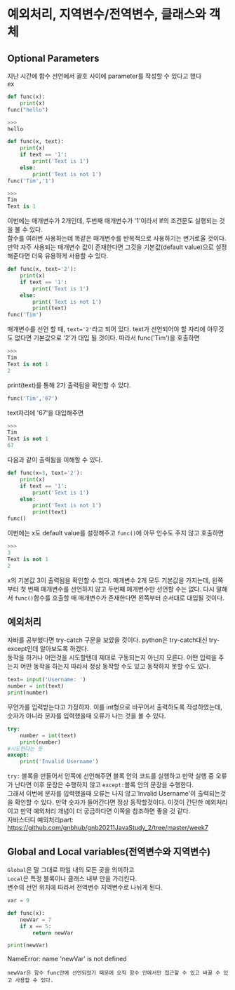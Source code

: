 # 예외처리, 지역변수/전역변수, 클래스와 객체
## Optional Parameters
지난 시간에 함수 선언에서 괄호 사이에 parameter를 작성할 수 있다고 했다
<br>ex
```python
def func(x):
    print(x)
func("hello")
```
```python
>>>
hello
```
```python
def func(x, text):
    print(x)
    if text == '1':
        print('Text is 1')
    else:
        print('Text is not 1')
func('Tim','1')
```
```python
>>>
Tim
Text is 1
```
이번에는 매개변수가 2개인데, 두번째 매개변수가 '1'이라서 If의 조건문도 실행되는 것을 볼 수 있다.
<br>함수를 여러번 사용하는데 똑같은 매개변수를 반복적으로 사용하기는 번거로울 것이다.
<br>만약 자주 사용되는 매개변수 값이 존재한다면 그것을 기본값(default value)으로 설정해준다면 더욱 유용하게 사용할 수 있다.
```python
def func(x, text='2'):
    print(x)
    if text == '1':
        print('Text is 1')
    else:
        print('Text is not 1')
        print(text)
func('Tim')
```
매개변수를 선언 할 때, `text='2'`라고 되어 있다. text가 선언되어야 할 자리에 아무것도 없다면 기본값으로 '2'가 대입 될 것이다.
따라서 func('Tim')을 호출하면
```python
>>>
Tim
Text is not 1
2
```
print(text)를 통해 2가 출력됨을 확인할 수 있다.
```python
func('Tim','67')
```
text자리에 '67'을 대입해주면
```python
>>>
Tim
Text is not 1
67
```
다음과 같이 출력됨을 이해할 수 있다.
```python
def func(x=3, text='2'):
    print(x)
    if text == '1':
        print('Text is 1')
    else:
        print('Text is not 1')
        print(text)
func()
```
이번에는 x도 default value를 설정해주고 `func()`에 아무 인수도 주지 않고 호출하면
```python
>>>
3
Text is not 1
2
```
x의 기본값 3이 출력됨을 확인할 수 있다. 매개변수 2개 모두 기본값을 가지는데, 왼쪽부터 첫 번째 매개변수를 선언하지 않고 두번째 매개변수만 선언할 수는 없다. 다시 말해서 `func()`함수를 호출할 때 매개변수가 존재한다면 왼쪽부터 순서대로 대입될 것이다.

## 예외처리
자바를 공부했다면 try-catch 구문을 보았을 것이다. python은 try-catch대신 try-except인데 알아보도록 하겠다.
<br> 동작을 하거나 어떤것을 시도할텐데 제대로 구동되는지 아닌지 모른다. 어떤 입력을 주는지 어떤 동작을 하는지 따라서 정상 동작할 수도 있고 동작하지 못할 수도 있다.
```python
text= input('Username: ')
number = int(text)
print(number)
```
무언가를 입력받는다고 가정하자. 이를 int형으로 바꾸어서 출력하도록 작성하였는데, 숫자가 아니라 문자를 입력했을때 오류가 나는 것을 볼 수 있다.
```python
try:
    number = int(text)
    print(number)
#시도한다는 뜻
except:
    print('Invalid Username')
```
`try:` 블록을 만들어서 안쪽에 선언해주면 블록 안의 코드를 실행하고 만약 실행 중 오류가 난다면 이후 문장은 수행하지 않고 `except:`블록 안의 문장을 수행한다.
<br>그래서 이번에 문자를 입력했을때 오류는 나지 않고'Invalid Username'이 출력되는것을 확인할 수 있다. 만약 숫자가 들어간다면 정상 동작할것이다.
이것이 간단한 예외처리이고 만약 예외처리 개념이 더 궁금하다면 이쪽을 참조하면 좋을 것 같다.
<br>자바스터디 예외처리part: https://github.com/gnbhub/gnb20211JavaStudy_2/tree/master/week7 

## Global and Local variables(전역변수와 지역변수)
`Global`은 말 그대로 파일 내의 모든 곳을 의미하고<br>
`Local`은 특정 블록이나 클래스 내부 만을 가리킨다.
<br>변수의 선언 위치에 따라서 전역변수 지역변수로 나뉘게 된다.
```python
var = 9

def func(x):
    newVar = 7
    if x == 5:
        return newVar

print(newVar)
```
>>>
NameError: name 'newVar' is not defined
```
newVar은 함수 func안에 선언되었기 때문에 오직 함수 안에서만 접근할 수 있고 바꿀 수 있고 사용할 수 있다.
```
